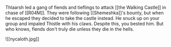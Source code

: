 Thlaarsh led a gang of fiends and tieflings to attack [[the Walking Castle]] in chase of [[R04M]]. They were following [[Shemeshka]]'s bounty, but when he escaped they decided to take the castle instead. He snuck up on your group and impaled Thistle with his claws. Despite this, you bested him. But who knows, fiends don't truly die unless they die in the hells. 

![[nycaloth.jpg]]